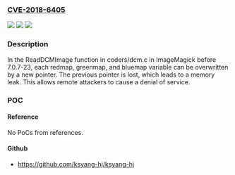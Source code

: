 ### [CVE-2018-6405](https://cve.mitre.org/cgi-bin/cvename.cgi?name=CVE-2018-6405)
![](https://img.shields.io/static/v1?label=Product&message=n%2Fa&color=blue)
![](https://img.shields.io/static/v1?label=Version&message=n%2Fa&color=blue)
![](https://img.shields.io/static/v1?label=Vulnerability&message=n%2Fa&color=brighgreen)

### Description

In the ReadDCMImage function in coders/dcm.c in ImageMagick before 7.0.7-23, each redmap, greenmap, and bluemap variable can be overwritten by a new pointer. The previous pointer is lost, which leads to a memory leak. This allows remote attackers to cause a denial of service.

### POC

#### Reference
No PoCs from references.

#### Github
- https://github.com/ksyang-hj/ksyang-hj

